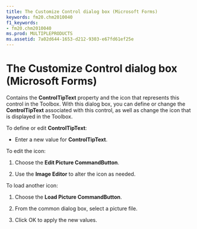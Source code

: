 ```yaml
---
title: The Customize Control dialog box (Microsoft Forms)
keywords: fm20.chm2010040
f1_keywords:
- fm20.chm2010040
ms.prod: MULTIPLEPRODUCTS
ms.assetid: 7a02d644-1653-d212-9303-e67fd61ef25e
---
```



# The Customize Control dialog box (Microsoft Forms)

Contains the  **ControlTipText** property and the icon that represents this control in the Toolbox. With this dialog box, you can define or change the **ControlTipText** associated with this control, as well as change the icon that is displayed in the Toolbox.

To define or edit  **ControlTipText**:




- Enter a new value for  **ControlTipText**.
    

To edit the icon:


1. Choose the  **Edit Picture CommandButton**.
    
2. Use the  **Image Editor** to alter the icon as needed.
    

To load another icon:


1. Choose the  **Load Picture CommandButton**.
    
2. From the common dialog box, select a picture file.
    
3. Click OK to apply the new values.
    


